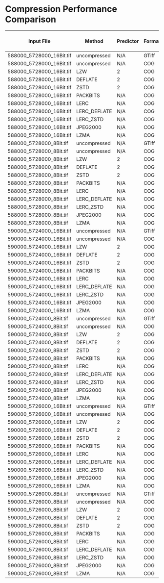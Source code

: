 # Compression Performance Comparison

<script src="https://www.kryogenix.org/code/browser/sorttable/sorttable.js"></script>
<table class="sortable">
<thead>
<tr><th>Input File</th><th>Method</th><th>Predictor</th><th>Format</th><th>Type</th><th>Size (MB)</th><th>Write Time (s)</th><th>Read Time (s)</th></tr>
</thead>
<tbody>
<tr><td>588000_5728000_16Bit.tif</td><td>uncompressed</td><td>N/A</td><td>GTiff</td><td>Lossless</td><td>800.00</td><td>-</td><td>2.82</td></tr>
<tr><td>588000_5728000_16Bit.tif</td><td>uncompressed</td><td>N/A</td><td>COG</td><td>Lossless</td><td>98.57</td><td>9.62</td><td>0.87</td></tr>
<tr><td>588000_5728000_16Bit.tif</td><td>LZW</td><td>2</td><td>COG</td><td>Lossless</td><td>92.09</td><td>10.22</td><td>1.13</td></tr>
<tr><td>588000_5728000_16Bit.tif</td><td>DEFLATE</td><td>2</td><td>COG</td><td>Lossless</td><td>66.13</td><td>9.51</td><td>1.05</td></tr>
<tr><td>588000_5728000_16Bit.tif</td><td>ZSTD</td><td>2</td><td>COG</td><td>Lossless</td><td>64.39</td><td>11.52</td><td>0.98</td></tr>
<tr><td>588000_5728000_16Bit.tif</td><td>PACKBITS</td><td>N/A</td><td>COG</td><td>Lossless</td><td>87.20</td><td>7.04</td><td>0.80</td></tr>
<tr><td>588000_5728000_16Bit.tif</td><td>LERC</td><td>N/A</td><td>COG</td><td>Lossy</td><td>67.11</td><td>7.96</td><td>1.11</td></tr>
<tr><td>588000_5728000_16Bit.tif</td><td>LERC_DEFLATE</td><td>N/A</td><td>COG</td><td>Lossy</td><td>64.34</td><td>8.65</td><td>1.20</td></tr>
<tr><td>588000_5728000_16Bit.tif</td><td>LERC_ZSTD</td><td>N/A</td><td>COG</td><td>Lossy</td><td>64.73</td><td>8.59</td><td>1.12</td></tr>
<tr><td>588000_5728000_16Bit.tif</td><td>JPEG2000</td><td>N/A</td><td>COG</td><td>Lossy</td><td>1078.01</td><td>7.50</td><td>0.92</td></tr>
<tr><td>588000_5728000_16Bit.tif</td><td>LZMA</td><td>N/A</td><td>COG</td><td>Lossless</td><td>68.40</td><td>38.56</td><td>5.46</td></tr>
<tr><td>588000_5728000_8Bit.tif</td><td>uncompressed</td><td>N/A</td><td>GTiff</td><td>Lossless</td><td>400.01</td><td>-</td><td>1.86</td></tr>
<tr><td>588000_5728000_8Bit.tif</td><td>uncompressed</td><td>N/A</td><td>COG</td><td>Lossless</td><td>40.24</td><td>6.23</td><td>0.39</td></tr>
<tr><td>588000_5728000_8Bit.tif</td><td>LZW</td><td>2</td><td>COG</td><td>Lossless</td><td>26.53</td><td>6.57</td><td>0.53</td></tr>
<tr><td>588000_5728000_8Bit.tif</td><td>DEFLATE</td><td>2</td><td>COG</td><td>Lossless</td><td>22.99</td><td>6.48</td><td>0.46</td></tr>
<tr><td>588000_5728000_8Bit.tif</td><td>ZSTD</td><td>2</td><td>COG</td><td>Lossless</td><td>21.59</td><td>9.06</td><td>0.42</td></tr>
<tr><td>588000_5728000_8Bit.tif</td><td>PACKBITS</td><td>N/A</td><td>COG</td><td>Lossless</td><td>43.63</td><td>5.06</td><td>0.37</td></tr>
<tr><td>588000_5728000_8Bit.tif</td><td>LERC</td><td>N/A</td><td>COG</td><td>Lossy</td><td>27.77</td><td>6.36</td><td>0.67</td></tr>
<tr><td>588000_5728000_8Bit.tif</td><td>LERC_DEFLATE</td><td>N/A</td><td>COG</td><td>Lossy</td><td>25.63</td><td>6.66</td><td>0.70</td></tr>
<tr><td>588000_5728000_8Bit.tif</td><td>LERC_ZSTD</td><td>N/A</td><td>COG</td><td>Lossy</td><td>25.71</td><td>6.81</td><td>0.63</td></tr>
<tr><td>588000_5728000_8Bit.tif</td><td>JPEG2000</td><td>N/A</td><td>COG</td><td>Lossy</td><td>539.01</td><td>5.19</td><td>0.25</td></tr>
<tr><td>588000_5728000_8Bit.tif</td><td>LZMA</td><td>N/A</td><td>COG</td><td>Lossless</td><td>24.08</td><td>21.92</td><td>2.74</td></tr>
<tr><td>590000_5724000_16Bit.tif</td><td>uncompressed</td><td>N/A</td><td>GTiff</td><td>Lossless</td><td>800.00</td><td>-</td><td>0.62</td></tr>
<tr><td>590000_5724000_16Bit.tif</td><td>uncompressed</td><td>N/A</td><td>COG</td><td>Lossless</td><td>467.82</td><td>12.74</td><td>1.79</td></tr>
<tr><td>590000_5724000_16Bit.tif</td><td>LZW</td><td>2</td><td>COG</td><td>Lossless</td><td>424.41</td><td>14.43</td><td>2.02</td></tr>
<tr><td>590000_5724000_16Bit.tif</td><td>DEFLATE</td><td>2</td><td>COG</td><td>Lossless</td><td>309.77</td><td>14.00</td><td>1.52</td></tr>
<tr><td>590000_5724000_16Bit.tif</td><td>ZSTD</td><td>2</td><td>COG</td><td>Lossless</td><td>308.26</td><td>13.40</td><td>1.19</td></tr>
<tr><td>590000_5724000_16Bit.tif</td><td>PACKBITS</td><td>N/A</td><td>COG</td><td>Lossless</td><td>363.46</td><td>8.94</td><td>0.80</td></tr>
<tr><td>590000_5724000_16Bit.tif</td><td>LERC</td><td>N/A</td><td>COG</td><td>Lossy</td><td>307.81</td><td>10.27</td><td>1.48</td></tr>
<tr><td>590000_5724000_16Bit.tif</td><td>LERC_DEFLATE</td><td>N/A</td><td>COG</td><td>Lossy</td><td>303.66</td><td>14.11</td><td>2.06</td></tr>
<tr><td>590000_5724000_16Bit.tif</td><td>LERC_ZSTD</td><td>N/A</td><td>COG</td><td>Lossy</td><td>305.04</td><td>12.15</td><td>1.52</td></tr>
<tr><td>590000_5724000_16Bit.tif</td><td>JPEG2000</td><td>N/A</td><td>COG</td><td>Lossy</td><td>1078.01</td><td>8.83</td><td>0.69</td></tr>
<tr><td>590000_5724000_16Bit.tif</td><td>LZMA</td><td>N/A</td><td>COG</td><td>Lossless</td><td>327.35</td><td>91.71</td><td>13.88</td></tr>
<tr><td>590000_5724000_8Bit.tif</td><td>uncompressed</td><td>N/A</td><td>GTiff</td><td>Lossless</td><td>400.01</td><td>-</td><td>1.83</td></tr>
<tr><td>590000_5724000_8Bit.tif</td><td>uncompressed</td><td>N/A</td><td>COG</td><td>Lossless</td><td>173.04</td><td>8.44</td><td>0.72</td></tr>
<tr><td>590000_5724000_8Bit.tif</td><td>LZW</td><td>2</td><td>COG</td><td>Lossless</td><td>104.55</td><td>8.69</td><td>0.73</td></tr>
<tr><td>590000_5724000_8Bit.tif</td><td>DEFLATE</td><td>2</td><td>COG</td><td>Lossless</td><td>92.87</td><td>10.79</td><td>0.54</td></tr>
<tr><td>590000_5724000_8Bit.tif</td><td>ZSTD</td><td>2</td><td>COG</td><td>Lossless</td><td>89.51</td><td>13.99</td><td>0.50</td></tr>
<tr><td>590000_5724000_8Bit.tif</td><td>PACKBITS</td><td>N/A</td><td>COG</td><td>Lossless</td><td>181.76</td><td>6.36</td><td>0.26</td></tr>
<tr><td>590000_5724000_8Bit.tif</td><td>LERC</td><td>N/A</td><td>COG</td><td>Lossy</td><td>107.64</td><td>8.77</td><td>1.05</td></tr>
<tr><td>590000_5724000_8Bit.tif</td><td>LERC_DEFLATE</td><td>N/A</td><td>COG</td><td>Lossy</td><td>104.97</td><td>9.99</td><td>1.20</td></tr>
<tr><td>590000_5724000_8Bit.tif</td><td>LERC_ZSTD</td><td>N/A</td><td>COG</td><td>Lossy</td><td>105.34</td><td>9.92</td><td>1.15</td></tr>
<tr><td>590000_5724000_8Bit.tif</td><td>JPEG2000</td><td>N/A</td><td>COG</td><td>Lossy</td><td>539.01</td><td>5.82</td><td>0.31</td></tr>
<tr><td>590000_5724000_8Bit.tif</td><td>LZMA</td><td>N/A</td><td>COG</td><td>Lossless</td><td>98.79</td><td>52.72</td><td>5.44</td></tr>
<tr><td>590000_5726000_16Bit.tif</td><td>uncompressed</td><td>N/A</td><td>GTiff</td><td>Lossless</td><td>800.00</td><td>-</td><td>3.56</td></tr>
<tr><td>590000_5726000_16Bit.tif</td><td>uncompressed</td><td>N/A</td><td>COG</td><td>Lossless</td><td>1231.14</td><td>19.00</td><td>3.20</td></tr>
<tr><td>590000_5726000_16Bit.tif</td><td>LZW</td><td>2</td><td>COG</td><td>Lossless</td><td>1135.82</td><td>22.58</td><td>3.76</td></tr>
<tr><td>590000_5726000_16Bit.tif</td><td>DEFLATE</td><td>2</td><td>COG</td><td>Lossless</td><td>823.10</td><td>21.36</td><td>2.38</td></tr>
<tr><td>590000_5726000_16Bit.tif</td><td>ZSTD</td><td>2</td><td>COG</td><td>Lossless</td><td>821.68</td><td>15.44</td><td>1.82</td></tr>
<tr><td>590000_5726000_16Bit.tif</td><td>PACKBITS</td><td>N/A</td><td>COG</td><td>Lossless</td><td>922.03</td><td>12.64</td><td>0.95</td></tr>
<tr><td>590000_5726000_16Bit.tif</td><td>LERC</td><td>N/A</td><td>COG</td><td>Lossy</td><td>824.80</td><td>14.28</td><td>2.22</td></tr>
<tr><td>590000_5726000_16Bit.tif</td><td>LERC_DEFLATE</td><td>N/A</td><td>COG</td><td>Lossy</td><td>819.84</td><td>24.61</td><td>3.47</td></tr>
<tr><td>590000_5726000_16Bit.tif</td><td>LERC_ZSTD</td><td>N/A</td><td>COG</td><td>Lossy</td><td>823.43</td><td>18.24</td><td>2.33</td></tr>
<tr><td>590000_5726000_16Bit.tif</td><td>JPEG2000</td><td>N/A</td><td>COG</td><td>Lossy</td><td>1078.01</td><td>9.89</td><td>0.79</td></tr>
<tr><td>590000_5726000_16Bit.tif</td><td>LZMA</td><td>N/A</td><td>COG</td><td>Lossless</td><td>872.41</td><td>194.61</td><td>31.16</td></tr>
<tr><td>590000_5726000_8Bit.tif</td><td>uncompressed</td><td>N/A</td><td>GTiff</td><td>Lossless</td><td>400.01</td><td>-</td><td>1.74</td></tr>
<tr><td>590000_5726000_8Bit.tif</td><td>uncompressed</td><td>N/A</td><td>COG</td><td>Lossless</td><td>489.97</td><td>12.28</td><td>1.83</td></tr>
<tr><td>590000_5726000_8Bit.tif</td><td>LZW</td><td>2</td><td>COG</td><td>Lossless</td><td>307.18</td><td>12.02</td><td>1.56</td></tr>
<tr><td>590000_5726000_8Bit.tif</td><td>DEFLATE</td><td>2</td><td>COG</td><td>Lossless</td><td>266.71</td><td>15.77</td><td>1.03</td></tr>
<tr><td>590000_5726000_8Bit.tif</td><td>ZSTD</td><td>2</td><td>COG</td><td>Lossless</td><td>261.41</td><td>21.10</td><td>0.95</td></tr>
<tr><td>590000_5726000_8Bit.tif</td><td>PACKBITS</td><td>N/A</td><td>COG</td><td>Lossless</td><td>461.04</td><td>8.46</td><td>0.25</td></tr>
<tr><td>590000_5726000_8Bit.tif</td><td>LERC</td><td>N/A</td><td>COG</td><td>Lossy</td><td>297.85</td><td>12.24</td><td>2.11</td></tr>
<tr><td>590000_5726000_8Bit.tif</td><td>LERC_DEFLATE</td><td>N/A</td><td>COG</td><td>Lossy</td><td>294.41</td><td>15.62</td><td>2.47</td></tr>
<tr><td>590000_5726000_8Bit.tif</td><td>LERC_ZSTD</td><td>N/A</td><td>COG</td><td>Lossy</td><td>294.87</td><td>14.86</td><td>2.30</td></tr>
<tr><td>590000_5726000_8Bit.tif</td><td>JPEG2000</td><td>N/A</td><td>COG</td><td>Lossy</td><td>539.01</td><td>6.94</td><td>0.46</td></tr>
<tr><td>590000_5726000_8Bit.tif</td><td>LZMA</td><td>N/A</td><td>COG</td><td>Lossless</td><td>291.32</td><td>108.86</td><td>12.09</td></tr>
</tbody>
</table>
